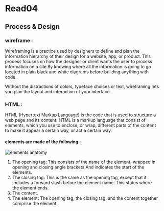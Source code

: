 # Read04

## Process & Design

### wireframe :
Wireframing is a practice used by designers to define and plan the information hierarchy of their design for a website, app, or product. This process focuses on how the designer or client wants the user to process information on a site.By knowing where all the information is going to go located in plain black and white diagrams before building anything with code.

Without the distractions of colors, typeface choices or text, wireframing lets you plan the layout and interaction of your interface.


### HTML :

HTML (Hypertext Markup Language) is the code that is used to structure a web page and its content. HTML is a markup language that consist of elements, which you use to enclose, or wrap, different parts of the content to make it appear a certain way, or act a certain way.

#### elements are made of the following :

![elements anatomy](https://developer.mozilla.org/en-US/docs/Learn/Getting_started_with_the_web/HTML_basics/grumpy-cat-small.png)

1. The opening tag: This consists of the name of the element, wrapped in opening and closing angle brackets.And indicates the start of the elements.
2. The closing tag: This is the same as the opening tag, except that it includes a forward slash before the element name. This states where the element ends.
3. The content.
4. The element: The opening tag, the closing tag, and the content together comprise the element.